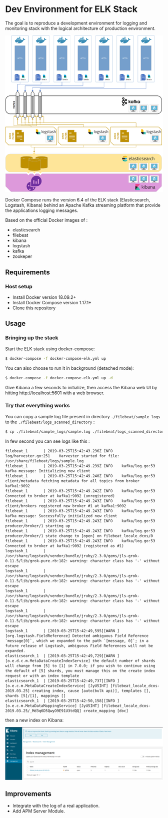 # Dev Environment for ELK Stack

The goal is to reproduce a development environment for logging and monitoring stack with the logical architecture of production environment. 

![](docs/img/ELK_Arch.png)

Docker Compose runs the version 6.4 of the ELK stack (Elasticsearch, Logstash, Kibana) behind an Apache Kafka streaming platform that provide the applications logging messages.

Based on the official Docker images of :

* elasticsearch
* filebeat
* kibana
* logstash
* kafka
* zookeper

## Requirements 

### Host setup
* Install Docker version 18.09.2+
* Install Docker Compose version 1.17.1+
* Clone this repository


## Usage

### Bringing up the stack

Start the ELK stack using docker-compose:

```sh
$ docker-compose -f docker-compose-elk.yml up
```

You can also choose to run it in background (detached mode):

```sh
$ docker-compose -f docker-compose-elk.yml up -d
```

Give Kibana a few seconds to initialize, then access the Kibana web UI by hitting http://localhost:5601 with a web browser.

### Try that everything works

You can copy a sample log file present in directory `./filebeat/sample_logs` to the `./filebeat/logs_scanned_directory` :

```sh
$ cp ./filebeat/sample_logs/sample.log ./filebeat/logs_scanned_directory
```

In few second you can see logs like this :

```
filebeat_1       | 2019-03-25T15:42:43.236Z	INFO	log/harvester.go:251	Harvester started for file: /usr/share/filebeat/logs/sample.log
filebeat_1       | 2019-03-25T15:42:49.239Z	INFO	kafka/log.go:53	kafka message: Initializing new client
filebeat_1       | 2019-03-25T15:42:49.240Z	INFO	kafka/log.go:53	client/metadata fetching metadata for all topics from broker kafka1:9092
filebeat_1       | 2019-03-25T15:42:49.242Z	INFO	kafka/log.go:53	Connected to broker at kafka1:9092 (unregistered)
filebeat_1       | 2019-03-25T15:42:49.243Z	INFO	kafka/log.go:53	client/brokers registered new broker #1 at kafka1:9092
filebeat_1       | 2019-03-25T15:42:49.243Z	INFO	kafka/log.go:53	kafka message: Successfully initialized new client
filebeat_1       | 2019-03-25T15:42:49.243Z	INFO	kafka/log.go:53	producer/broker/1 starting up
filebeat_1       | 2019-03-25T15:42:49.243Z	INFO	kafka/log.go:53	producer/broker/1 state change to [open] on filebeat_locale_dcos/0
filebeat_1       | 2019-03-25T15:42:49.243Z	INFO	kafka/log.go:53	Connected to broker at kafka1:9092 (registered as #1)
logstash_1       | /usr/share/logstash/vendor/bundle/jruby/2.3.0/gems/jls-grok-0.11.5/lib/grok-pure.rb:182: warning: character class has '-' without escape
logstash_1       | /usr/share/logstash/vendor/bundle/jruby/2.3.0/gems/jls-grok-0.11.5/lib/grok-pure.rb:182: warning: character class has '-' without escape
logstash_1       | /usr/share/logstash/vendor/bundle/jruby/2.3.0/gems/jls-grok-0.11.5/lib/grok-pure.rb:182: warning: character class has '-' without escape
logstash_1       | /usr/share/logstash/vendor/bundle/jruby/2.3.0/gems/jls-grok-0.11.5/lib/grok-pure.rb:182: warning: character class has '-' without escape
logstash_1       | [2019-03-25T15:42:49,595][WARN ][org.logstash.FieldReference] Detected ambiguous Field Reference `message[0]`, which we expanded to the path `[message, 0]`; in a future release of Logstash, ambiguous Field References will not be expanded.
elasticsearch_1  | [2019-03-25T15:42:49,729][WARN ][o.e.d.c.m.MetaDataCreateIndexService] the default number of shards will change from [5] to [1] in 7.0.0; if you wish to continue using the default of [5] shards, you must manage this on the create index request or with an index template
elasticsearch_1  | [2019-03-25T15:42:49,737][INFO ][o.e.c.m.MetaDataCreateIndexService] [JyU5IHT] [filebeat_locale_dcos-2019.03.25] creating index, cause [auto(bulk api)], templates [], shards [5]/[1], mappings []
elasticsearch_1  | [2019-03-25T15:42:50,158][INFO ][o.e.c.m.MetaDataMappingService] [JyU5IHT] [filebeat_locale_dcos-2019.03.25/_Md3q6D5QwyO9E91U3tdQQ] create_mapping [doc]
```

then a new index on Kibana:

![](docs/img/kibana_new_index.png)



## Improvements

* Integrate with the log of a real application.
* Add APM Server Module.